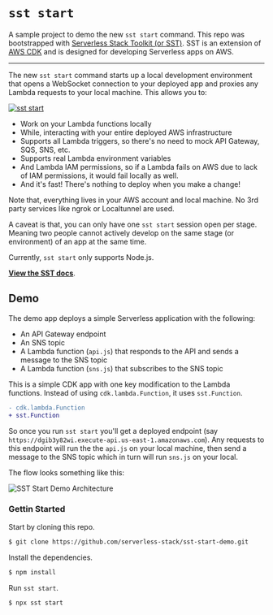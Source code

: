 # `sst start`

A sample project to demo the new `sst start` command. This repo was bootstrapped with [Serverless Stack Toolkit (or SST)](https://github.com/serverless-stack/serverless-stack). SST is an extension of [AWS CDK](https://aws.amazon.com/cdk/) and is designed for developing Serverless apps on AWS.

---

The new `sst start` command starts up a local development environment that opens a WebSocket connection to your deployed app and proxies any Lambda requests to your local machine. This allows you to:

[![sst start](https://d1ne2nltv07ycv.cloudfront.net/SST/sst-start-demo/sst-start-demo-2.gif)](https://d1ne2nltv07ycv.cloudfront.net/SST/sst-start-demo/sst-start-demo-2.mp4)

- Work on your Lambda functions locally
- While, interacting with your entire deployed AWS infrastructure
- Supports all Lambda triggers, so there's no need to mock API Gateway, SQS, SNS, etc.
- Supports real Lambda environment variables
- And Lambda IAM permissions, so if a Lambda fails on AWS due to lack of IAM permissions, it would fail locally as well.
- And it's fast! There's nothing to deploy when you make a change!

Note that, everything lives in your AWS account and local machine. No 3rd party services like ngrok or Localtunnel are used.

A caveat is that, you can only have one `sst start` session open per stage. Meaning two people cannot actively develop on the same stage (or environment) of an app at the same time.

Currently, `sst start` only supports Node.js.

[**View the SST docs**](https://docs.serverless-stack.com).

## Demo

The demo app deploys a simple Serverless application with the following:

- An API Gateway endpoint
- An SNS topic
- A Lambda function (`api.js`) that responds to the API and sends a message to the SNS topic
- A Lambda function (`sns.js`) that subscribes to the SNS topic

This is a simple CDK app with one key modification to the Lambda functions. Instead of using `cdk.lambda.Function`, it uses `sst.Function`.

``` diff
- cdk.lambda.Function
+ sst.Function
```

So once you run `sst start` you'll get a deployed endpoint (say `https://dgib3y82wi.execute-api.us-east-1.amazonaws.com`). Any requests to this endpoint will run the the `api.js` on your local machine, then send a message to the SNS topic which in turn will run `sns.js` on your local.

The flow looks something like this:

![SST Start Demo Architecture](https://raw.githubusercontent.com/serverless-stack/sst-start-demo/master/sst-start-demo-architecture.png)

### Gettin Started

Start by cloning this repo.

``` bash
$ git clone https://github.com/serverless-stack/sst-start-demo.git
```

Install the dependencies.

``` bash
$ npm install
```

Run `sst start`.

``` bash
$ npx sst start
```
